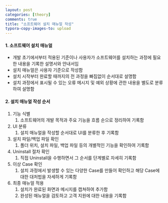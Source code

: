 ```yaml
---
layout: post
categories: [theory]
comments: true
title: "소프트웨어 설치 매뉴얼 작성"
typora-copy-images-to: upload
---
```


#### 1. 소프트웨어 설치 매뉴얼

- 개발 초기에서부터 적용된 기준이나 사용자가 소프트웨어를 설치하는 과정에 필요한 내용을 기록한 설명서와 안내서임
- 설치 매뉴얼은 사용자 기준으로 작성함
- 설치 시작부터 완료할 때까지의 전 과정을 빠짐없이 순서대로 설명함
- 설치 과정에서 표시될 수 있는 오류 메시지 및 예외 상황에 관한 내용을 별도로 분류하여 설명함

#### 2. 설치 매뉴얼 작성 순서

1. 기능 식별
   1. 소프트웨어의 개발 목적과 주요 기능을 흐름 순으로 정리하여 기록함
2. UI 분류
   1. 설치 매뉴얼을 작성할 순서대로 UI를 분류한 후 기록함
3. 설치 파일/백업 파일 확인
   1. 폴더 위치, 설치 파일, 백업 파일 등의 개별적인 기능을 확인하여 기록함
4. Uninstall 절차 확인
   1. 직접 Uninstall을 수행하면서 그 순서를 단계별로 자세히 기록함
5. 이상 Case 확인
   1. 설치 과정에서 발생할 수 있는 다양한 Case를 만들어 확인하고 해당 Case에 대한 대처법을 자세하게 기록함
6. 최종 매뉴얼 적용
   1. 설치가 완료된 화면과 메시지를 캡쳐하여 추가함
   2. 완성된 매뉴얼을 검토하고 고객 지원에 대한 내용을 기록함 